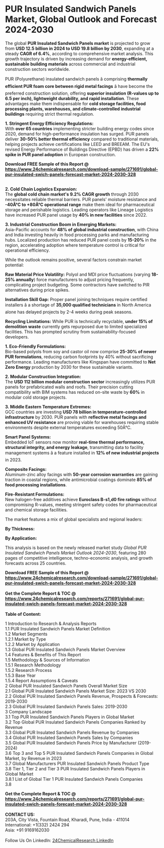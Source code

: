 <h1>PUR Insulated Sandwich Panels Market, Global Outlook and Forecast 2024-2030</h1><p>The global <strong>PUR Insulated Sandwich Panels market</strong> is projected to grow from <strong>USD 12.5 billion in 2024 to USD 19.8 billion by 2030</strong>, expanding at a steady <strong>CAGR of 6.4%</strong>, according to comprehensive market analysis. This growth trajectory is driven by increasing demand for <strong>energy-efficient, sustainable building materials</strong> across commercial and industrial construction sectors worldwide.</p><p>PUR (Polyurethane) insulated sandwich panels â comprising <strong>thermally efficient PUR foam core between rigid metal facings</strong> â have become the preferred construction solution, offering <strong>superior insulation (R-values up to 6.5 per inch), lightweight durability, and rapid installation</strong>. These advantages make them indispensable for <strong>cold storage facilities, food processing plants, warehouses, and climate-controlled industrial buildings</strong> requiring strict thermal regulation.</p><p><strong>1. Stringent Energy Efficiency Regulations:</strong><br>
With <strong>over 65 countries</strong> implementing stricter building energy codes since 2020, demand for high-performance insulation has surged. PUR panels deliver <strong>30-50% better thermal efficiency</strong> compared to traditional materials, helping projects achieve certifications like LEED and BREEAM. The EU's revised Energy Performance of Buildings Directive (EPBD) has driven a <strong>22% spike in PUR panel adoption</strong> in European construction.</p><div><b>Download FREE Sample of this Report @ 
            <a href="https://www.24chemicalresearch.com/download-sample/271691/global-pur-insulated-swich-panels-forecast-market-2024-2030-328">
            https://www.24chemicalresearch.com/download-sample/271691/global-pur-insulated-swich-panels-forecast-market-2024-2030-328</a></b></div><br><p><strong>2. Cold Chain Logistics Expansion:</strong><br>
The <strong>global cold chain market's 9.2% CAGR growth</strong> through 2030 necessitates reliable thermal barriers. PUR panels' moisture resistance and <strong>-40Â°C to +80Â°C operational range</strong> make them ideal for pharmaceutical storage and perishable logistics. Leading operators like Lineage Logistics have increased PUR panel usage by <strong>40% in new facilities</strong> since 2022.</p><p><strong>3. Industrial Construction Boom in Emerging Markets:</strong><br>
Asia-Pacific accounts for <strong>48% of global industrial construction</strong>, with China and India investing heavily in food processing parks and manufacturing hubs. Localized production has reduced PUR panel costs by <strong>15-20%</strong> in the region, accelerating adoption where temperature control is critical for operational efficiency.</p><p>While the outlook remains positive, several factors constrain market potential:</p><p><strong>Raw Material Price Volatility:</strong> 
	Polyol and MDI price fluctuations (varying <strong>18-25% annually</strong>) force manufacturers to adjust pricing frequently, complicating project budgeting. Some contractors have switched to PIR alternatives during price spikes.</p><p><strong>Installation Skill Gap:</strong> 
	Proper panel joining techniques require certified installers â a shortage of <strong>35,000 qualified technicians</strong> in North America alone has delayed projects by 2-4 weeks during peak seasons.</p><p><strong>Recycling Limitations:</strong> 
	While PUR is technically recyclable, <strong>under 15% of demolition waste</strong> currently gets repurposed due to limited specialized facilities. This has prompted scrutiny from sustainability-focused developers.</p><p><strong>1. Eco-Friendly Formulations:</strong><br>
Bio-based polyols from soy and castor oil now comprise <strong>25-30% of newer PUR formulations</strong>, reducing carbon footprints by 40% without sacrificing performance. Leading manufacturers like Kingspan have committed to <strong>Net Zero Energy</strong> production by 2030 for these sustainable variants.</p><p><strong>2. Modular Construction Integration:</strong><br>
The <strong>USD 112 billion modular construction sector</strong> increasingly utilizes PUR panels for prefabricated walls and roofs. Their precision cutting compatibility with BIM systems has reduced on-site waste by <strong>60%</strong> in modular cold storage projects.</p><p><strong>3. Middle Eastern Temperature Extremes:</strong><br>
GCC countries are investing <strong>USD 78 billion in temperature-controlled infrastructure</strong> by 2030. PUR panels with <strong>reflective metal facings and enhanced UV resistance</strong> are proving viable for warehouses requiring stable environments despite external temperatures exceeding 50Â°C.</p><p><strong>Smart Panel Systems:</strong><br>
	Embedded IoT sensors now monitor <strong>real-time thermal performance, structural integrity, and energy leakage</strong>, transmitting data to facility management systems â a feature installed in <strong>12% of new industrial projects</strong> in 2023.</p><p><strong>Composite Facings:</strong><br>
	Aluminum-zinc alloy facings with <strong>50-year corrosion warranties</strong> are gaining traction in coastal regions, while antimicrobial coatings dominate <strong>85% of food processing installations</strong>.</p><p><strong>Fire-Resistant Formulations:</strong><br>
	New halogen-free additives achieve <strong>Euroclass B-s1,d0 fire ratings</strong> without compromising R-values, meeting stringent safety codes for pharmaceutical and chemical storage facilities.</p><p>The market features a mix of global specialists and regional leaders:</p><p><strong>By Thickness:</strong></p><p><strong>By Application:</strong></p><p>This analysis is based on the newly released market study <em>Global PUR Insulated Sandwich Panels Market Outlook 2024-2030</em>, featuring 280 pages of competitive intelligence, techno-economic analysis, and growth forecasts across 25 countries.</p><div><b>Download FREE Sample of this Report @ 
            <a href="https://www.24chemicalresearch.com/download-sample/271691/global-pur-insulated-swich-panels-forecast-market-2024-2030-328">
            https://www.24chemicalresearch.com/download-sample/271691/global-pur-insulated-swich-panels-forecast-market-2024-2030-328</a></b></div><br><div><b>Get the Complete Report & TOC @ 
            <a href="https://www.24chemicalresearch.com/reports/271691/global-pur-insulated-swich-panels-forecast-market-2024-2030-328">
            https://www.24chemicalresearch.com/reports/271691/global-pur-insulated-swich-panels-forecast-market-2024-2030-328</a></b></div><br>
            <b>Table of Content:</b><p>1 Introduction to Research & Analysis Reports<br />
    1.1 PUR Insulated Sandwich Panels Market Definition<br />
    1.2 Market Segments<br />
        1.2.1 Market by Type<br />
        1.2.2 Market by Application<br />
    1.3 Global PUR Insulated Sandwich Panels Market Overview<br />
    1.4 Features & Benefits of This Report<br />
    1.5 Methodology & Sources of Information<br />
        1.5.1 Research Methodology<br />
        1.5.2 Research Process<br />
        1.5.3 Base Year<br />
        1.5.4 Report Assumptions & Caveats<br />
2 Global PUR Insulated Sandwich Panels Overall Market Size<br />
    2.1 Global PUR Insulated Sandwich Panels Market Size: 2023 VS 2030<br />
    2.2 Global PUR Insulated Sandwich Panels Revenue, Prospects & Forecasts: 2019-2030<br />
    2.3 Global PUR Insulated Sandwich Panels Sales: 2019-2030<br />
3 Company Landscape<br />
    3.1 Top PUR Insulated Sandwich Panels Players in Global Market<br />
    3.2 Top Global PUR Insulated Sandwich Panels Companies Ranked by Revenue<br />
    3.3 Global PUR Insulated Sandwich Panels Revenue by Companies<br />
    3.4 Global PUR Insulated Sandwich Panels Sales by Companies<br />
    3.5 Global PUR Insulated Sandwich Panels Price by Manufacturer (2019-2024)<br />
    3.6 Top 3 and Top 5 PUR Insulated Sandwich Panels Companies in Global Market, by Revenue in 2023<br />
    3.7 Global Manufacturers PUR Insulated Sandwich Panels Product Type<br />
    3.8 Tier 1, Tier 2 and Tier 3 PUR Insulated Sandwich Panels Players in Global Market<br />
        3.8.1 List of Global Tier 1 PUR Insulated Sandwich Panels Companies<br />
        3.8</p><div><b>Get the Complete Report & TOC @ 
            <a href="https://www.24chemicalresearch.com/reports/271691/global-pur-insulated-swich-panels-forecast-market-2024-2030-328">
            https://www.24chemicalresearch.com/reports/271691/global-pur-insulated-swich-panels-forecast-market-2024-2030-328</a></b></div><br><b>CONTACT US:</b><br>
            203A, City Vista, Fountain Road, Kharadi, Pune, India - 411014<br>
            International: +1(332) 2424 294<br>
            Asia: +91 9169162030 <br><br>
            Follow Us On LinkedIn: <a href="https://www.linkedin.com/company/24chemicalresearch/">24ChemicalResearch LinkedIn</a>